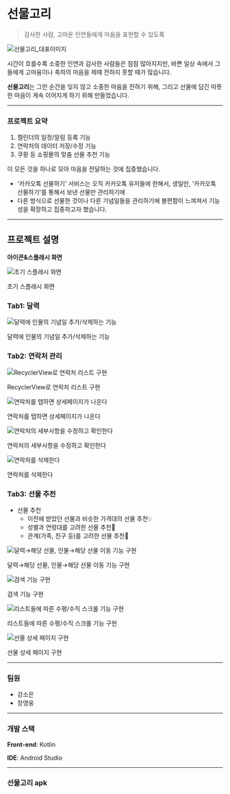# 선물고리

> 감사한 사람, 고마운 인연들에게 마음을 표현할 수 있도록
> 
![선물고리_대표이미지](https://github.com/user-attachments/assets/18a9fe20-0596-406e-8b27-764e6f2c03b3)



시간이 흐를수록 소중한 인연과 감사한 사람들은 점점 많아지지만,
바쁜 일상 속에서 그들에게 고마움이나 축하의 마음을 제때 전하지 못할 때가 많습니다.

**선물고리**는 그런 순간을 잊지 않고 소중한 마음을 전하기 위해,
그리고 선물에 담긴 따뜻한 마음이 계속 이어지게 하기 위해 만들었습니다.

---

### 프로젝트 요약

1. 캘린더의 일정/알림 등록 기능
2. 연락처의 데이터 저장/수정 기능
3. 쿠팡 등 쇼핑몰의 맞춤 선물 추천 기능

이 모든 것을 하나로 모아 마음을 전달하는 것에 집중했습니다.

- '카카오톡 선물하기' 서비스는 오직 카카오톡 유저들에 한해서, 생일만, '카카오톡 선물하기'를 통해서 보낸 선물만 관리하기에
- 다른 방식으로 선물한 것이나 다른 기념일들을 관리하기에 불편함이 느껴져서 기능성을 확장하고 집중하고자 했습니다.

---

## 프로젝트 설명

**아이콘&스플래시 화면**

![초기 스플래시 화면](https://prod-files-secure.s3.us-west-2.amazonaws.com/f6cb388f-3934-47d6-9928-26d2e10eb0fc/2007c3ed-19e4-4592-933d-0968f6f14df0/GiftGori_splash-ezgif.com-video-to-gif-converter.gif)

초기 스플래시 화면

### Tab1: 달력

![달력에 인물의 기념일 추가/삭제하는 기능](https://prod-files-secure.s3.us-west-2.amazonaws.com/f6cb388f-3934-47d6-9928-26d2e10eb0fc/0386cf11-8fb7-49da-8911-a10ebb8012b7/GiftGori_Calendar-ezgif.com-video-to-gif-converter.gif)

달력에 인물의 기념일 추가/삭제하는 기능

### Tab2: 연락처 관리

![RecyclerView로 연락처 리스트 구현](https://prod-files-secure.s3.us-west-2.amazonaws.com/f6cb388f-3934-47d6-9928-26d2e10eb0fc/3a7726ff-5c1e-4820-b5c5-5554304c982f/GiftGori_contactscroll-ezgif.com-optimize.gif)

RecyclerView로 연락처 리스트 구현

![연락처를 탭하면 상세페이지가 나온다](https://prod-files-secure.s3.us-west-2.amazonaws.com/f6cb388f-3934-47d6-9928-26d2e10eb0fc/496e7847-9390-4599-b323-9d84cce057e5/GiftGori_detail-ezgif.com-video-to-gif-converter.gif)

연락처를 탭하면 상세페이지가 나온다

![연락처의 세부사항을 수정하고 확인한다](https://prod-files-secure.s3.us-west-2.amazonaws.com/f6cb388f-3934-47d6-9928-26d2e10eb0fc/8dcf47d0-25e8-4e92-990e-2c92191da82d/GiftGori_edit-ezgif.com-video-to-gif-converter.gif)

연락처의 세부사항을 수정하고 확인한다

![연락처를 삭제한다](https://prod-files-secure.s3.us-west-2.amazonaws.com/f6cb388f-3934-47d6-9928-26d2e10eb0fc/bf10083b-f183-4503-b3e7-02e9ff213668/GiftGori_delete-ezgif.com-video-to-gif-converter.gif)

연락처를 삭제한다

### Tab3: 선물 추천

- 선물 추천
    - 이전에 받았던 선물과 비슷한 가격대의 선물 추천💡
    - 성별과 연령대를 고려한 선물 추천💝
    - 관계(가족, 친구 등)를 고려한 선물 추천🌟

![달력→해당 선물, 인물→해당 선물 이동 기능 구현](https://prod-files-secure.s3.us-west-2.amazonaws.com/f6cb388f-3934-47d6-9928-26d2e10eb0fc/1183422e-9ff3-41e8-8dcd-4defed8f4944/GiftGori_Recommendation-ezgif.com-video-to-gif-converter.gif)

달력→해당 선물, 인물→해당 선물 이동 기능 구현

![검색 기능 구현](https://prod-files-secure.s3.us-west-2.amazonaws.com/f6cb388f-3934-47d6-9928-26d2e10eb0fc/78d7a2c1-510f-480d-bd6d-152af3149807/GiftGori_search-ezgif.com-video-to-gif-converter_(1).gif)

검색 기능 구현

![리스트들에 따른 수평/수직 스크롤 기능 구현](https://prod-files-secure.s3.us-west-2.amazonaws.com/f6cb388f-3934-47d6-9928-26d2e10eb0fc/821900fd-eae4-4e13-b828-4494c9e62a96/GiftGori_scroll-ezgif.com-video-to-gif-converter.gif)

리스트들에 따른 수평/수직 스크롤 기능 구현

![선물 상세 페이지 구현](https://prod-files-secure.s3.us-west-2.amazonaws.com/f6cb388f-3934-47d6-9928-26d2e10eb0fc/e58c5669-ddf3-4959-b31f-a38824af8274/GiftGori_giftDetail-ezgif.com-video-to-gif-converter.gif)

선물 상세 페이지 구현

---

### 팀원

- 강소은
- 장영웅

---

### 개발 스택

**Front-end**: Kotlin

**IDE**: Android Studio

---

### 선물고리 apk

[](https://drive.google.com/file/d/1TSUIOvX9l4dT3Tr4XgPNshth_kyJnRhE/view?usp=drive_link)
